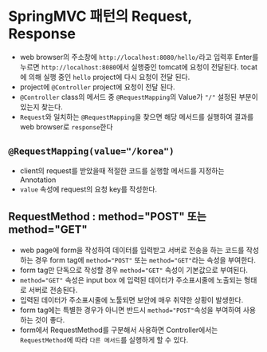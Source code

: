 # SpringMVC 패턴의 Request, Response
* web browser의 주소창에 ```http://localhost:8080/hello/```라고 입력후 Enter를 누르면
```http://localhost:8080```에서 실행중인 tomcat에 요청이 전달된다. tocat에 의해 실행 중인
```hello``` project에 다시 요청이 전달 된다.
* project에 ```@Controller``` project에 요청이 전달 된다.
* ```@Controller``` class의 메서드 중 ```@RequestMapping```의 Value가 ```"/"``` 설정된 부분이 있는지 찾는다.
* ```Request```와 일치하는 ```@RequestMapping```을 찾으면 해당 메서드를 실행하여 결과를 web browser로 ```response```한다

## ```@RequestMapping(value="/korea")```
* client의 request를 받았을때 적절한 코드를 실행할 메서드를 지정하는 Annotation
* ```value``` 속성에 request의 요청 key를 작성한다. 

## RequestMethod : method="POST" 또는 method="GET"
* web page에 form을 작성하여 데이터를 입력받고 서버로 전송을 하는 코드를 작성하는 경우 form tag에
```method="POST"``` 또는 ```method="GET"```라는 속성을 부여한다.
* form tag만 단독으로 작성할 경우 ```method="GET"``` 속성이 기본값으로 부여된다.
* ```method="GET"``` 속성은 input box 에 입력된 데이터가 주소표시줄에 노출되는 형태로 서버로 전송된다.
* 입력된 데이터가 주소표시줄에 노툴되면 보안에 매우 취약한 상황이 발생한다.
* form tag에는 특별한 경우가 아니면 반드시 ```method="POST"```속성을 부여하여 사용하는 것이 좋다.
* form에서 RequestMethod를 구분해서 사용하면 Controller에서는
```RequestMethod```에 따라 ```다른 메서드```를 실행하게 할 수 있다.